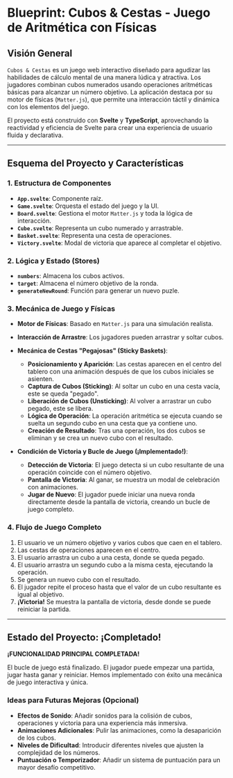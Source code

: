 
# Blueprint: Cubos & Cestas - Juego de Aritmética con Físicas

## Visión General

`Cubos & Cestas` es un juego web interactivo diseñado para agudizar las habilidades de cálculo mental de una manera lúdica y atractiva. Los jugadores combinan cubos numerados usando operaciones aritméticas básicas para alcanzar un número objetivo. La aplicación destaca por su motor de físicas (`Matter.js`), que permite una interacción táctil y dinámica con los elementos del juego.

El proyecto está construido con **Svelte** y **TypeScript**, aprovechando la reactividad y eficiencia de Svelte para crear una experiencia de usuario fluida y declarativa.

---

## Esquema del Proyecto y Características

### 1. Estructura de Componentes

- **`App.svelte`**: Componente raíz.
- **`Game.svelte`**: Orquesta el estado del juego y la UI.
- **`Board.svelte`**: Gestiona el motor `Matter.js` y toda la lógica de interacción.
- **`Cube.svelte`**: Representa un cubo numerado y arrastrable.
- **`Basket.svelte`**: Representa una cesta de operaciones.
- **`Victory.svelte`**: Modal de victoria que aparece al completar el objetivo.

### 2. Lógica y Estado (Stores)

- **`numbers`**: Almacena los cubos activos.
- **`target`**: Almacena el número objetivo de la ronda.
- **`generateNewRound`**: Función para generar un nuevo puzle.

### 3. Mecánica de Juego y Físicas

- **Motor de Físicas**: Basado en `Matter.js` para una simulación realista.
- **Interacción de Arrastre**: Los jugadores pueden arrastrar y soltar cubos.

- **Mecánica de Cestas "Pegajosas" (Sticky Baskets)**:
    - **Posicionamiento y Aparición**: Las cestas aparecen en el centro del tablero con una animación después de que los cubos iniciales se asienten.
    - **Captura de Cubos (Sticking)**: Al soltar un cubo en una cesta vacía, este se queda "pegado".
    - **Liberación de Cubos (Unsticking)**: Al volver a arrastrar un cubo pegado, este se libera.
    - **Lógica de Operación**: La operación aritmética se ejecuta cuando se suelta un segundo cubo en una cesta que ya contiene uno.
    - **Creación de Resultado**: Tras una operación, los dos cubos se eliminan y se crea un nuevo cubo con el resultado.

- **Condición de Victoria y Bucle de Juego (¡Implementado!)**:
    - **Detección de Victoria**: El juego detecta si un cubo resultante de una operación coincide con el número objetivo.
    - **Pantalla de Victoria**: Al ganar, se muestra un modal de celebración con animaciones.
    - **Jugar de Nuevo**: El jugador puede iniciar una nueva ronda directamente desde la pantalla de victoria, creando un bucle de juego completo.

### 4. Flujo de Juego Completo

1.  El usuario ve un número objetivo y varios cubos que caen en el tablero.
2.  Las cestas de operaciones aparecen en el centro.
3.  El usuario arrastra un cubo a una cesta, donde se queda pegado.
4.  El usuario arrastra un segundo cubo a la misma cesta, ejecutando la operación.
5.  Se genera un nuevo cubo con el resultado.
6.  El jugador repite el proceso hasta que el valor de un cubo resultante es igual al objetivo.
7.  **¡Victoria!** Se muestra la pantalla de victoria, desde donde se puede reiniciar la partida.

---

## Estado del Proyecto: ¡Completado!

**¡FUNCIONALIDAD PRINCIPAL COMPLETADA!**

El bucle de juego está finalizado. El jugador puede empezar una partida, jugar hasta ganar y reiniciar. Hemos implementado con éxito una mecánica de juego interactiva y única.

### Ideas para Futuras Mejoras (Opcional)

-   **Efectos de Sonido**: Añadir sonidos para la colisión de cubos, operaciones y victoria para una experiencia más inmersiva.
-   **Animaciones Adicionales**: Pulir las animaciones, como la desaparición de los cubos.
-   **Niveles de Dificultad**: Introducir diferentes niveles que ajusten la complejidad de los números.
-   **Puntuación o Temporizador**: Añadir un sistema de puntuación para un mayor desafío competitivo.
